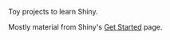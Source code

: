 Toy projects to learn Shiny.

Mostly material from Shiny's [Get Started](https://shiny.posit.co/r/getstarted/) page.